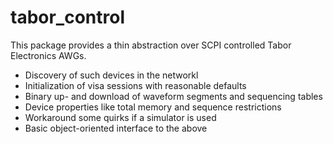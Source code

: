 # tabor_control

This package provides a thin abstraction over SCPI controlled Tabor Electronics AWGs.

 - Discovery of such devices in the networkl 
 - Initialization of visa sessions with reasonable defaults
 - Binary up- and download of waveform segments and sequencing tables
 - Device properties like total memory and sequence restrictions
 - Workaround some quirks if a simulator is used
 - Basic object-oriented interface to the above
